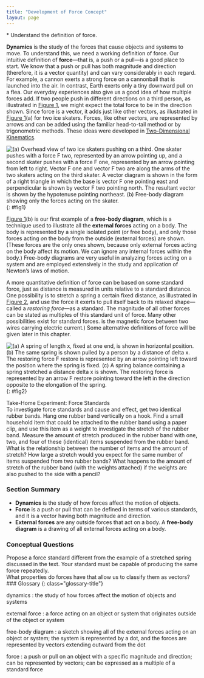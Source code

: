 ```yaml
---
title: "Development of Force Concept"
layout: page
---
```


<div class="abstract" markdown="1">
* Understand the definition of force.

</div>

**Dynamics** is the study of the forces that cause objects and systems to move.
To understand this, we need a working definition of force. Our intuitive
definition of **force**—that is, a push or a pull—is a good place to start. We
know that a push or pull has both magnitude and direction (therefore, it is a
vector quantity) and can vary considerably in each regard. For example, a cannon
exerts a strong force on a cannonball that is launched into the air. In
contrast, Earth exerts only a tiny downward pull on a flea. Our everyday
experiences also give us a good idea of how multiple forces add. If two people
push in different directions on a third person, as illustrated
in [Figure 1](#fig1), we might expect the total force to be in the direction
shown. Since force is a vector, it adds just like other vectors, as illustrated
in [Figure 1](#fig1)(a) for two ice skaters. Forces, like other vectors, are
represented by arrows and can be added using the familiar head-to-tail method or
by trigonometric methods. These ideas were developed
in [Two-Dimensional Kinematics](../contents/ch3TwoDimensionalKinematics.md).

![(a) Overhead view of two ice skaters pushing on a third. One skater pushes with a force F two, represented by an arrow pointing up, and a second skater pushes with a force F one, represented by an arrow pointing from left to right. Vector F one and vector F two are along the arms of the two skaters acting on the third skater. A vector diagram is shown in the form of a right triangle in which the base is vector F one pointing east and perpendicular is shown by vector F two pointing north. The resultant vector is shown by the hypotenuse pointing northeast. (b) Free-body diagram showing only the forces acting on the skater.](../resources/Figure_04_01_01.jpg "Part (a) shows an overhead view of two ice skaters pushing on a third. Forces are vectors and add like other vectors, so the total force on the third skater is in the direction shown. In part (b), we see a free-body diagram representing the forces acting on the third skater.")
{: #fig1}

[Figure 1](#fig1)(b) is our first example of a **free-body diagram**, which is a
technique used to illustrate all the **external forces** acting on a body. The
body is represented by a single isolated point (or free body), and only those
forces acting *on* the body from the outside (external forces) are shown. (These
forces are the only ones shown, because only external forces acting on the body
affect its motion. We can ignore any internal forces within the body.)
Free-body diagrams are very useful in analyzing forces acting on a system and
are employed extensively in the study and application of Newton’s laws of
motion.

A more quantitative definition of force can be based on some standard force,
just as distance is measured in units relative to a standard distance. One
possibility is to stretch a spring a certain fixed distance, as illustrated
in [Figure 2](#fig2), and use the force it exerts to pull itself back to its
relaxed shape—called a
*restoring force*—as a standard. The magnitude of all other forces can be stated
as multiples of this standard unit of force. Many other possibilities exist for
standard forces. is the magnetic force between two wires carrying electric
current.) Some alternative definitions of force will be given later in this
chapter.

![(a) A spring of length x, fixed at one end, is shown in horizontal position.
(b) The same spring is shown pulled by a person by a distance of delta x. The restoring force F restore is represented by an arrow pointing left toward the position where the spring is fixed. (c) A spring balance containing a spring stretched a distance delta x is shown. The restoring force is represented by an arrow F restore pointing toward the left in the direction opposite to the elongation of the spring.](../resources/Figure_04_01_02.jpg "The force exerted by a stretched spring can be used as a standard unit of force. (a) This spring has a length \( x \) when undistorted.
(b) When stretched a distance \( \Delta x \) , the spring exerts a restoring force, \( F_{\text{restore}} \), which is reproducible.
(c) A spring scale is one device that uses a spring to measure force. The force \( F_{\text{restore}} \) i s exerted on whatever is attached to the hook. Here \( F_{\text{restore}} \) has a magnitude of 6 units in the force standard being employed.")
{: #fig2}

<div class="note" data-label="" markdown="1">
<div class="title">
Take-Home Experiment: Force Standards
</div>
To investigate force standards and cause and effect, get two identical rubber bands. Hang one rubber band vertically on a hook. Find a small household item that could be attached to the rubber band using a paper clip, and use this item as a weight to investigate the stretch of the rubber band. Measure the amount of stretch produced in the rubber band with one, two, and four of these (identical) items suspended from the rubber band. What is the relationship between the number of items and the amount of stretch? How large a stretch would you expect for the same number of items suspended from two rubber bands? What happens to the amount of stretch of the rubber band (with the weights attached) if the weights are also pushed to the side with a pencil?

</div>

### Section Summary

* **Dynamics** is the study of how forces affect the motion of objects.
* **Force** is a push or pull that can be defined in terms of various standards,
  and it is a vector having both magnitude and direction.
* **External forces** are any outside forces that act on a body. A **free-body
  diagram** is a drawing of all external forces acting on a body.

### Conceptual Questions

<div class="exercise" data-element-type="conceptual-questions">
<div class="problem" markdown="1">
Propose a force standard different from the example of a stretched spring discussed in the text. Your standard must be capable of producing the same force repeatedly.

</div>
</div>

<div class="exercise" data-element-type="conceptual-questions">
<div class="problem" markdown="1">
What properties do forces have that allow us to classify them as vectors?

</div>
</div>

<div class="glossary" markdown="1">
### Glossary
{: class="glossary-title"}

dynamics
: the study of how forces affect the motion of objects and systems

external force
: a force acting on an object or system that originates outside of the object or
system

free-body diagram
: a sketch showing all of the external forces acting on an object or system; the
system is represented by a dot, and the forces are represented by vectors
extending outward from the dot

force
: a push or pull on an object with a specific magnitude and direction; can be
represented by vectors; can be expressed as a multiple of a standard force

</div>
